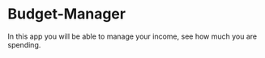 # Budget-Manager

In this app you will be able to manage your income, see how much you are spending.
